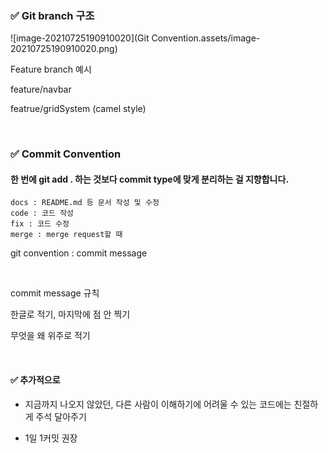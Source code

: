 ### ✅  Git branch 구조

![image-20210725190910020](Git Convention.assets/image-20210725190910020.png)

Feature branch 예시

feature/navbar

featrue/gridSystem (camel style)

<br>

### ✅ Commit Convention

#### 한 번에 git add . 하는 것보다 commit type에 맞게 분리하는 걸 지향합니다.
```
docs : README.md 등 문서 작성 및 수정
code : 코드 작성
fix : 코드 수정
merge : merge request할 때
```
git convention : commit message

<br>

commit message 규칙

한글로 적기, 마지막에 점 안 찍기

무엇을 왜 위주로 적기

<br>

#### ✅ 추가적으로

- 지금까지 나오지 않았던, 다른 사람이 이해하기에 어려울 수 있는 코드에는 친절하게 주석 달아주기

- 1일 1커밋 권장


